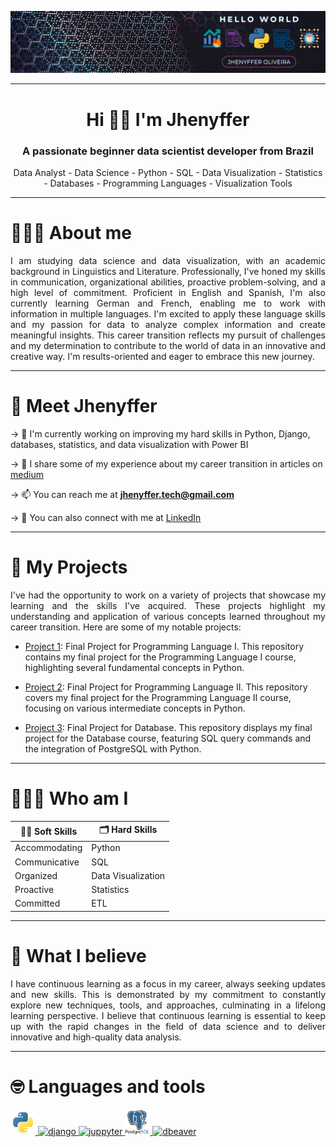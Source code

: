 [![Hello world!](header.png)](https://github.com/JhenyfferOliveira?tab=repositories)

---

<h1 align="center">Hi 👋🏾 I'm Jhenyffer</h1>
<h3 align="center">A passionate beginner data scientist developer from Brazil</h3>


<div align="center" >Data Analyst - Data Science - Python - SQL - Data Visualization - Statistics - Databases - Programming Languages - Visualization Tools</div>


---

<h1 align="left">👩🏾‍💻 About me</h1>
<div align="justify">I am studying data science and data visualization, with an academic background in Linguistics and Literature. Professionally, I've honed my skills in communication, organizational abilities, proactive problem-solving, and a high level of commitment. Proficient in English and Spanish, I'm also currently learning German and French, enabling me to work with information in multiple languages. I'm excited to apply these language skills and my passion for data to analyze complex information and create meaningful insights. This career transition reflects my pursuit of challenges and my determination to contribute to the world of data in an innovative and creative way. I'm results-oriented and eager to embrace this new journey.</div>

---

<h1 align="left">🎯 Meet Jhenyffer</h1>

-> 🌱 I'm currently working on improving my hard skills in Python, Django, databases, statistics, and data visualization with Power BI

-> 📝 I share some of my experience about my career transition in articles on [medium](https://medium.com/@jhenyffer.tech)

-> 📫 You can reach me at **jhenyffer.tech@gmail.com**

-> 💬 You can also connect with me at [LinkedIn](https://linkedin.com/in/jhenyfferoliveira)

---

<h1 align="left">🚀 My Projects</h1>
<div align="justify">I've had the opportunity to work on a variety of projects that showcase my learning and the skills I've acquired. These projects highlight my understanding and application of various concepts learned throughout my career transition. Here are some of my notable projects:</div>


+ [Project 1](https://github.com/JhenyfferOliveira/Projeto-LPI): Final Project for Programming Language I. This repository contains my final project for the Programming Language I course, highlighting several fundamental concepts in Python.


+ [Project 2](https://github.com/JhenyfferOliveira/Projeto-LPII-ifood-vem-ser-tech---Controle-de-estoque): Final Project for Programming Language II. This repository covers my final project for the Programming Language II course, focusing on various intermediate concepts in Python.


+ [Project 3](https://github.com/JhenyfferOliveira/Projeto-BancodeDados-Ada): Final Project for Database. This repository displays my final project for the Database course, featuring SQL query commands and the integration of PostgreSQL with Python.

---

<h1 align="left">🕵🏾‍♀️ Who am I</h1>

|🤝🏾 Soft Skills |🗂️ Hard Skills      |
| -------------  | ----------------   |
| Accommodating  | Python             |
| Communicative  | SQL                |
| Organized      | Data Visualization |
| Proactive      | Statistics         |
| Committed      | ETL                |

---

<h1 align="left">🔎 What I believe</h1>
<div align="justify">I have continuous learning as a focus in my career, always seeking updates and new skills. This is demonstrated by my commitment to constantly explore new techniques, tools, and approaches, culminating in a lifelong learning perspective. I believe that continuous learning is essential to keep up with the rapid changes in the field of data science and to deliver innovative and high-quality data analysis.</div>

---

<h1 align="left">🤓 Languages and tools</h1>
<a href="https://www.python.org" target="_blank" rel="noreferrer"> <img src="https://raw.githubusercontent.com/devicons/devicon/master/icons/python/python-original.svg" alt="python" width="40" height="40"/> </a>
<a href="https://www.djangoproject.com/" target="_blank" rel="noreferrer"> <img src="https://static-00.iconduck.com/assets.00/django-icon-1606x2048-lwmw1z73.png" alt="django" width="40" height="40"/> </a>
<a href="https://jupyter.org/" target="_blank" rel="noreferrer"> <img src="https://jupyter.org/assets/homepage/main-logo.svg" alt="juppyter" width="40" height="40"/> </a>
<a href="https://www.postgresql.org" target="_blank" rel="noreferrer"> <img src="https://raw.githubusercontent.com/devicons/devicon/master/icons/postgresql/postgresql-original-wordmark.svg" alt="postgresql" width="40" height="40"/> </a>
<a href="https://dbeaver.io/" target="_blank" rel="noreferrer"> <img src="https://dbeaver.io/wp-content/uploads/2015/09/beaver-head.png" alt="dbeaver" width="40" height="40"/> </a>

